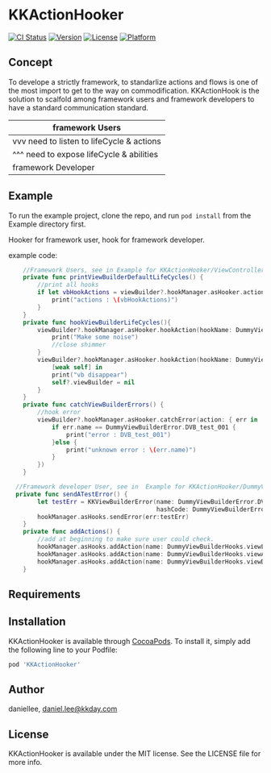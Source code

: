 # KKActionHooker

[![CI Status](https://img.shields.io/travis/daniellee/KKActionHooker.svg?style=flat)](https://travis-ci.org/daniellee/KKActionHooker)
[![Version](https://img.shields.io/cocoapods/v/KKActionHooker.svg?style=flat)](https://cocoapods.org/pods/KKActionHooker)
[![License](https://img.shields.io/cocoapods/l/KKActionHooker.svg?style=flat)](https://cocoapods.org/pods/KKActionHooker)
[![Platform](https://img.shields.io/cocoapods/p/KKActionHooker.svg?style=flat)](https://cocoapods.org/pods/KKActionHooker)

## Concept
To develope a strictly framework, to standarlize actions and flows is one of the most import to get to the way on commodification.
KKActionHook is the solution to scalfold among framework users and framework developers to have a standard communication standard.

|   framework Users   |
|------------------------
|vvv need to listen to lifeCycle & actions
|^^^ need to expose lifeCycle & abilities
|   framework Developer   |


## Example

To run the example project, clone the repo, and run `pod install` from the Example directory first.

Hooker for framework user, hook for framework developer.

example code:
```Swift
    //Framework Users, see in Example for KKActionHooker/ViewController
    private func printViewBuilderDefaultLifeCycles() {
        //print all hooks
        if let vbHookActions = viewBuilder?.hookManager.asHooker.actionNames() {
            print("actions : \(vbHookActions)")
        }
    }
    private func hookViewBuilderLifeCycles(){
        viewBuilder?.hookManager.asHooker.hookAction(hookName: DummyViewBuilderHooks.viewAppear) {
            print("Make some noise")
            //close shimmer
        }
        viewBuilder?.hookManager.asHooker.hookAction(hookName: DummyViewBuilderHooks.viewDisappear) {
            [weak self] in
            print("vb disappear")
            self?.viewBuilder = nil
        }
    }
    private func catchViewBuilderErrors() {
        //hook error
        viewBuilder?.hookManager.asHooker.catchError(action: { err in
            if err.name == DummyViewBuilderError.DVB_test_001 {
                print("error : DVB_test_001")
            }else {
                print("unknown error : \(err.name)")
            }
        })
    }
```

```Swift
  //Framework developer User, see in  Example for KKActionHooker/DummyViewBuilder
  private func sendATestError() {
        let testErr = KKViewBuilderError(name: DummyViewBuilderError.DVB_test_001,
                                         hashCode: DummyViewBuilderError.DVB_test_001.hashValue)
        hookManager.asHooks.sendError(err:testErr)
    }
    private func addActions() {
        //add at beginning to make sure user could check.
        hookManager.asHooks.addAction(name: DummyViewBuilderHooks.viewLoad) { Promise<Any>.init { $0.fulfill(()) }}
        hookManager.asHooks.addAction(name: DummyViewBuilderHooks.viewAppear) { Promise<Any>.init { $0.fulfill(()) }}
        hookManager.asHooks.addAction(name: DummyViewBuilderHooks.viewDisappear) { Promise<Any>.init { $0.fulfill(()) }}
    }
```

## Requirements

## Installation

KKActionHooker is available through [CocoaPods](https://cocoapods.org). To install
it, simply add the following line to your Podfile:

```ruby
pod 'KKActionHooker'
```

## Author

daniellee, daniel.lee@kkday.com

## License

KKActionHooker is available under the MIT license. See the LICENSE file for more info.
